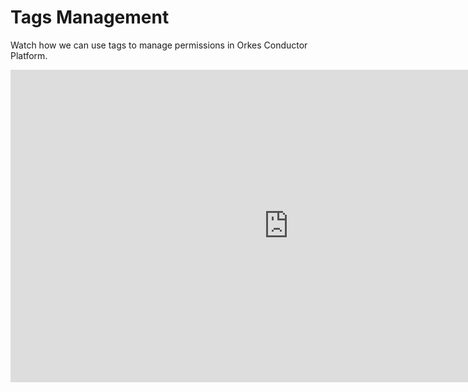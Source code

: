 # Tags Management

Watch how we can use tags to manage permissions in Orkes Conductor Platform.

<center><iframe width="890" height="500" src="https://www.youtube.com/embed/qFHDwh2a_l4?si=DqWsT7_NgMv5ZZgx" title="YouTube video player" frameborder="0" allow="accelerometer; autoplay; clipboard-write; encrypted-media; gyroscope; picture-in-picture; web-share" allowfullscreen="allowfullscreen"
mozallowfullscreen="mozallowfullscreen"
msallowfullscreen="msallowfullscreen"
oallowfullscreen="oallowfullscreen"
webkitallowfullscreen="webkitallowfullscreen"></iframe></center>
